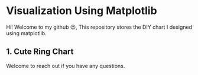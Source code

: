# Visualization Using Matplotlib
Hi! Welcome to my github :wink:, This repository stores the DIY chart I designed using matplotlib.
## 1. Cute Ring Chart

Welcome to reach out if you have any questions.
 
